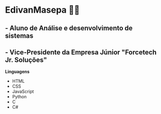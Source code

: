 # EdivanMasepa 🐱‍👤
## - Aluno de Análise e desenvolvimento de sistemas
## - Vice-Presidente da Empresa Júnior "Forcetech Jr. Soluções"
**Linguagens**

* HTML
* CSS
* JavaScript
* Python
* C 
* C#
